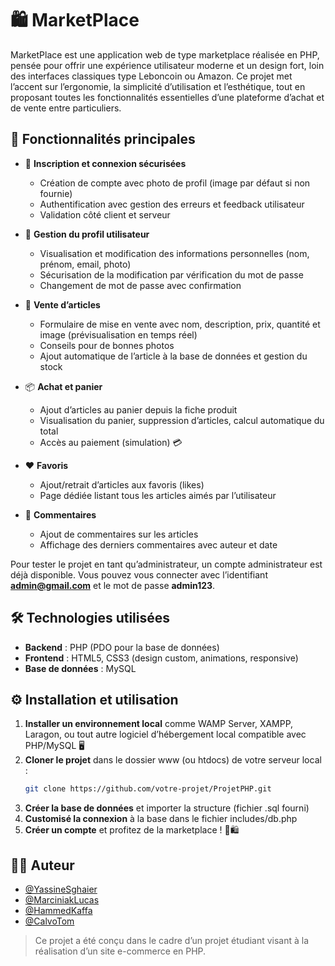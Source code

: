 # 🛍️ MarketPlace

MarketPlace est une application web de type marketplace réalisée en PHP, pensée pour offrir une expérience utilisateur moderne et un design fort, loin des interfaces classiques type Leboncoin ou Amazon. Ce projet met l’accent sur l’ergonomie, la simplicité d’utilisation et l’esthétique, tout en proposant toutes les fonctionnalités essentielles d’une plateforme d’achat et de vente entre particuliers.

## 🚀 Fonctionnalités principales

- 🔐 **Inscription et connexion sécurisées**
  - Création de compte avec photo de profil (image par défaut si non fournie)
  - Authentification avec gestion des erreurs et feedback utilisateur
  - Validation côté client et serveur

- 👤 **Gestion du profil utilisateur**
  - Visualisation et modification des informations personnelles (nom, prénom, email, photo)
  - Sécurisation de la modification par vérification du mot de passe
  - Changement de mot de passe avec confirmation

- 🛒 **Vente d’articles**
  - Formulaire de mise en vente avec nom, description, prix, quantité et image (prévisualisation en temps réel)
  - Conseils pour de bonnes photos
  - Ajout automatique de l’article à la base de données et gestion du stock

- 📦 **Achat et panier**
  - Ajout d’articles au panier depuis la fiche produit
  - Visualisation du panier, suppression d’articles, calcul automatique du total
  - Accès au paiement (simulation) 💳

- ❤️ **Favoris**
  - Ajout/retrait d’articles aux favoris (likes)
  - Page dédiée listant tous les articles aimés par l’utilisateur

- 💬 **Commentaires**
  - Ajout de commentaires sur les articles
  - Affichage des derniers commentaires avec auteur et date

Pour tester le projet en tant qu’administrateur, un compte administrateur est déjà disponible.
Vous pouvez vous connecter avec l’identifiant **admin@gmail.com** et le mot de passe **admin123**.

## 🛠️ Technologies utilisées

- **Backend** : PHP (PDO pour la base de données)
- **Frontend** : HTML5, CSS3 (design custom, animations, responsive)
- **Base de données** : MySQL

## ⚙️ Installation et utilisation

1. **Installer un environnement local** comme WAMP Server, XAMPP, Laragon, ou tout autre logiciel d’hébergement local compatible avec PHP/MySQL 🖥️
2. **Cloner le projet** dans le dossier www (ou htdocs) de votre serveur local :
    ```bash
    git clone https://github.com/votre-projet/ProjetPHP.git
    ```
3. **Créer la base de données** et importer la structure (fichier .sql fourni)
4. **Customisé la connexion** à la base dans le fichier includes/db.php
5. **Créer un compte** et profitez de la marketplace ! 🎉🛍️

## 👨‍💻 Auteur
- [@YassineSghaier](https://github.com/syassinehub)
- [@MarciniakLucas](https://github.com/Yukojuni)
- [@HammedKaffa](https://github.com/Ssnakyx)
- [@CalvoTom](https://www.github.com/CalvoTom)

> Ce projet a été conçu dans le cadre d’un projet étudiant visant à la réalisation d’un site e-commerce en PHP.